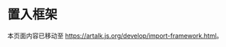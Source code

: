 # 置入框架

本页面内容已移动至 <https://artalk.js.org/develop/import-framework.html>。

<script setup lang="ts">
if (!import.meta.env.SSR) window.location = 'https://artalk.js.org/develop/import-framework.html';
</script>
